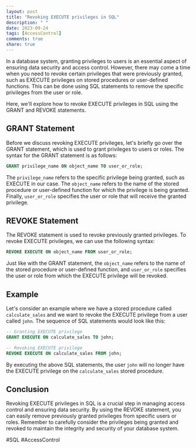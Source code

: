 ```yaml
---
layout: post
title: "Revoking EXECUTE privileges in SQL"
description: " "
date: 2023-09-24
tags: [AccessControl]
comments: true
share: true
---
```


In a database system, granting privileges to users is an essential aspect of ensuring data security and access control. However, there may come a time when you need to revoke certain privileges that were previously granted, such as EXECUTE privileges on stored procedures or user-defined functions. This can be done using SQL statements to remove the specific privileges from the user or role.

Here, we'll explore how to revoke EXECUTE privileges in SQL using the GRANT and REVOKE statements.

## GRANT Statement

Before we discuss revoking EXECUTE privileges, let's briefly go over the GRANT statement, which is used to grant privileges to users or roles. The syntax for the GRANT statement is as follows:

```sql
GRANT privilege_name ON object_name TO user_or_role;
```

The `privilege_name` refers to the specific privilege being granted, such as EXECUTE in our case. The `object_name` refers to the name of the stored procedure or user-defined function for which the privilege is being granted. Finally, `user_or_role` specifies the user or role that will receive the granted privilege.

## REVOKE Statement

The REVOKE statement is used to revoke previously granted privileges. To revoke EXECUTE privileges, we can use the following syntax:

```sql
REVOKE EXECUTE ON object_name FROM user_or_role;
```

Just like with the GRANT statement, the `object_name` refers to the name of the stored procedure or user-defined function, and `user_or_role` specifies the user or role from which the EXECUTE privilege will be revoked.

## Example

Let's consider an example where we have a stored procedure called `calculate_sales` and we want to revoke the EXECUTE privilege from a user called `john`. The sequence of SQL statements would look like this:

```sql
-- Granting EXECUTE privilege
GRANT EXECUTE ON calculate_sales TO john;

-- Revoking EXECUTE privilege
REVOKE EXECUTE ON calculate_sales FROM john;
```

By executing the above SQL statements, the user `john` will no longer have the EXECUTE privilege on the `calculate_sales` stored procedure.

## Conclusion

Revoking EXECUTE privileges in SQL is a crucial step in managing access control and ensuring data security. By using the REVOKE statement, you can easily remove previously granted privileges from specific users or roles. Remember to carefully consider the privileges being granted and revoked to maintain the integrity and security of your database system.

#SQL #AccessControl